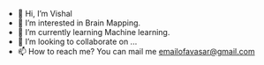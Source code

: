 - 👋 Hi, I’m Vishal
- 👀 I’m interested in Brain Mapping.
- 🌱 I’m currently learning Machine learning. 
- 💞️ I’m looking to collaborate on ...
- 📫 How to reach me?
You can mail me emailofavasar@gmail.com 

<!---
AL-HSIV/AL-HSIV is a ✨ special ✨ repository because its `README.md` (this file) appears on your GitHub profile.
You can click the Preview link to take a look at your changes.
--->
